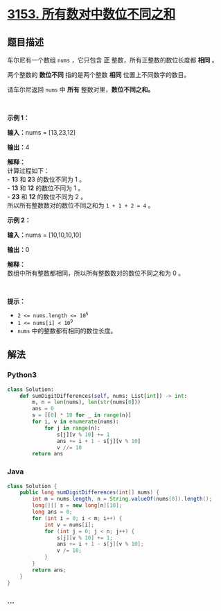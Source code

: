 # [3153. 所有数对中数位不同之和](https://leetcode.cn/problems/sum-of-digit-differences-of-all-pairs)

## 题目描述

<!-- 这里写题目描述 -->

<p>车尔尼有一个数组&nbsp;<code>nums</code>&nbsp;，它只包含 <strong>正</strong>&nbsp;整数，所有正整数的数位长度都 <strong>相同</strong>&nbsp;。</p>

<p>两个整数的 <strong>数位不同</strong>&nbsp;指的是两个整数 <b>相同</b>&nbsp;位置上不同数字的数目。</p>

<p>请车尔尼返回 <code>nums</code>&nbsp;中 <strong>所有</strong>&nbsp;整数对里，<strong>数位不同之和。</strong></p>

<p>&nbsp;</p>

<p><strong class="example">示例 1：</strong></p>

<div class="example-block">
<p><span class="example-io"><b>输入：</b>nums = [13,23,12]</span></p>

<p><b>输出：</b>4</p>

<p><strong>解释：</strong><br />
计算过程如下：<br />
-&nbsp;<strong>1</strong>3 和&nbsp;<strong>2</strong>3 的数位不同为&nbsp;1 。<br />
- 1<strong>3</strong> 和 1<strong>2</strong>&nbsp;的数位不同为&nbsp;1 。<br />
-&nbsp;<strong>23</strong> 和&nbsp;<strong>12</strong>&nbsp;的数位不同为&nbsp;2 。<br />
所以所有整数数对的数位不同之和为&nbsp;<code>1 + 1 + 2 = 4</code>&nbsp;。</p>
</div>

<p><strong class="example">示例 2：</strong></p>

<div class="example-block">
<p><span class="example-io"><b>输入：</b>nums = [10,10,10,10]</span></p>

<p><span class="example-io"><b>输出：</b>0</span></p>

<p><strong>解释：</strong><br />
数组中所有整数都相同，所以所有整数数对的数位不同之和为 0 。</p>
</div>

<p>&nbsp;</p>

<p><strong>提示：</strong></p>

<ul>
	<li><code>2 &lt;= nums.length &lt;= 10<sup>5</sup></code></li>
	<li><code>1 &lt;= nums[i] &lt; 10<sup>9</sup></code></li>
	<li><code>nums</code>&nbsp;中的整数都有相同的数位长度。</li>
</ul>


## 解法

<!-- 这里可写通用的实现逻辑 -->

<!-- tabs:start -->

### **Python3**

<!-- 这里可写当前语言的特殊实现逻辑 -->

```python
class Solution:
    def sumDigitDifferences(self, nums: List[int]) -> int:
        m, n = len(nums), len(str(nums[0]))
        ans = 0
        s = [[0] * 10 for _ in range(n)]
        for i, v in enumerate(nums):
            for j in range(n):
                s[j][v % 10] += 1
                ans += i + 1 - s[j][v % 10]
                v //= 10
        return ans
```

### **Java**

<!-- 这里可写当前语言的特殊实现逻辑 -->

```java
class Solution {
    public long sumDigitDifferences(int[] nums) {
        int m = nums.length, n = String.valueOf(nums[0]).length();
        long[][] s = new long[n][10];
        long ans = 0;
        for (int i = 0; i < m; i++) {
            int v = nums[i];
            for (int j = 0; j < n; j++) {
                s[j][v % 10] += 1;
                ans += i + 1 - s[j][v % 10];
                v /= 10;
            }
        }
        return ans;
    }
}
```

### **...**

```

```

<!-- tabs:end -->
